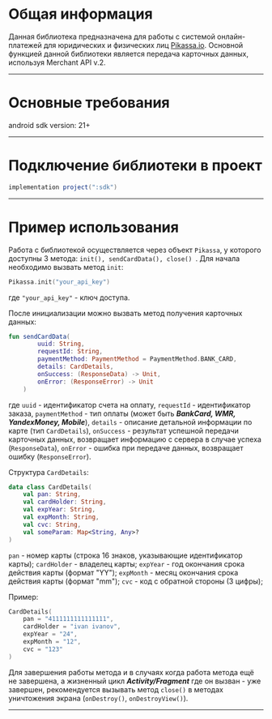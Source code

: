# Общая информация
Данная библиотека предназначена для работы с системой онлайн-платежей для юридических и физических лиц [Pikassa.io](https://pikassa.io/).
Основной функцией данной библиотеки является передача карточных данных, используя Merchant API v.2.
***
# Основные требования
android sdk version: 21+
***
# Подключение библиотеки в проект
```gradle
implementation project(":sdk")
```
***
# Пример использования
Работа с библиотекой осуществляется через объект ```Pikassa```, у которого доступны 3 метода: ```init(), sendCardData(), close() ```. Для начала необходимо вызвать метод ```init```:
```kotlin
Pikassa.init("your_api_key")
```
где ```"your_api_key"``` - ключ доступа.

После инициализации можно вызвать метод получения карточных данных:
```kotlin
fun sendCardData(
        uuid: String,
        requestId: String,
        paymentMethod: PaymentMethod = PaymentMethod.BANK_CARD,
        details: CardDetails,
        onSuccess: (ResponseData) -> Unit,
        onError: (ResponseError) -> Unit
    )
```
где ```uuid``` - идентификатор счета на оплату, ```requestId``` - идентификатор заказа, ```paymentMethod``` - тип оплаты (может быть ***BankCard, WMR, YandexMoney, Mobile***), ```details``` - описание детальной информации по карте (тип ```CardDetails```), ```onSuccess``` - результат успешной передачи карточных данных, возвращает информацию с сервера в случае успеха (```ResponseData```), ```onError``` - ошибка при передаче данных, возвращает ошибку (```ResponseError```).

Структура ```CardDetails```:
```kotlin
data class CardDetails(
    val pan: String,
    val cardHolder: String,
    val expYear: String,
    val expMonth: String,
    val cvc: String,
    val someParam: Map<String, Any>?
)
```
```pan``` - номер карты (строка 16 знаков, указывающие идентификатор карты);
```cardHolder``` - владелец карты;
```expYear``` - год окончания срока действия карты (формат "YY");
```expMonth``` - месяц окончания срока действия карты (формат "mm");
```cvc``` - код с обратной стороны (3 цифры);

Пример:
```kotlin
CardDetails(
    pan = "4111111111111111",
    cardHolder = "ivan ivanov",
    expYear = "24",
    expMonth = "12",
    cvc = "123"
)
```
Для завершения работы метода и в случаях когда работа метода ещё не завершена, а жизненный цикл ***Activity/Fragment*** где он вызван - уже завершен, рекомендуется вызывать метод ```close()``` в методах уничтожения экрана (```onDestroy()```, ```onDestroyView()```).
***